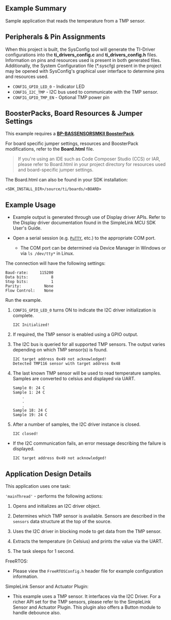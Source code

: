 ## Example Summary

Sample application that reads the temperature from a TMP sensor.

## Peripherals & Pin Assignments

When this project is built, the SysConfig tool will generate the TI-Driver
configurations into the __ti_drivers_config.c__ and __ti_drivers_config.h__
files. Information on pins and resources used is present in both generated
files. Additionally, the System Configuration file (\*.syscfg) present in the
project may be opened with SysConfig's graphical user interface to determine
pins and resources used.

* `CONFIG_GPIO_LED_0` - Indicator LED
* `CONFIG_I2C_TMP` - I2C bus used to communicate with the TMP sensor.
* `CONFIG_GPIO_TMP_EN` - Optional TMP power pin

## BoosterPacks, Board Resources & Jumper Settings

This example requires a
[__BP-BASSENSORSMKII BoosterPack__][bp-bassensorsmkii].

For board specific jumper settings, resources and BoosterPack modifications,
refer to the __Board.html__ file.

> If you're using an IDE such as Code Composer Studio (CCS) or IAR, please
refer to Board.html in your project directory for resources used and
board-specific jumper settings.

The Board.html can also be found in your SDK installation:

```text
<SDK_INSTALL_DIR>/source/ti/boards/<BOARD>
```

## Example Usage

* Example output is generated through use of Display driver APIs. Refer to the
Display driver documentation found in the SimpleLink MCU SDK User's Guide.

* Open a serial session (e.g. [`PuTTY`](http://www.putty.org/ "PuTTY's
 Homepage"), etc.) to the appropriate COM port.
  * The COM port can be determined via Device Manager in Windows or via `ls /dev/tty*` in Linux.

The connection will have the following settings:

```text
Baud-rate:     115200
Data bits:          8
Stop bits:          1
Parity:          None
Flow Control:    None
```

Run the example.

1. `CONFIG_GPIO_LED_0` turns ON to indicate the I2C driver initialization is complete.

    ```text
    I2C Initialized!
    ```

2. If required, the TMP sensor is enabled using a GPIO output.

3. The I2C bus is queried for all supported TMP sensors. The output varies depending on
which TMP sensor(s) is found.

    ```text
    I2C target address 0x49 not acknowledged!
    Detected TMP116 sensor with target address 0x48
    ```

4. The last known TMP sensor will be used to read temperature samples. Samples
are converted to celsius and displayed via UART.

    ```text
    Sample 0: 24 C
    Sample 1: 24 C
        .
        .
        .
    Sample 18: 24 C
    Sample 19: 24 C
    ```

5. After a number of samples, the I2C driver instance is closed.

    ```text
    I2C closed!
    ```

* If the I2C communication fails, an error message describing
the failure is displayed.

    ```text
    I2C target address 0x49 not acknowledged!
    ```

## Application Design Details

This application uses one task:

`'mainThread'` - performs the following actions:

1. Opens and initializes an I2C driver object.

2. Determines which TMP sensor is available. Sensors are described in the
`sensors` data structure at the top of the source.

3. Uses the I2C driver in blocking mode to get data from the TMP sensor.

4. Extracts the temperature (in Celsius) and prints the value via the UART.

5. The task sleeps for 1 second.

FreeRTOS:

* Please view the `FreeRTOSConfig.h` header file for example configuration
information.

SimpleLink Sensor and Actuator Plugin:

* This example uses a TMP sensor. It interfaces via the I2C Driver. For a
richer API set for the TMP sensors, please refer to the SimpleLink Sensor
and Actuator Plugin. This plugin also offers a Button module to handle
debounce also.

[bp-bassensorsmkii]: http://www.ti.com/tool/bp-bassensorsmkii
